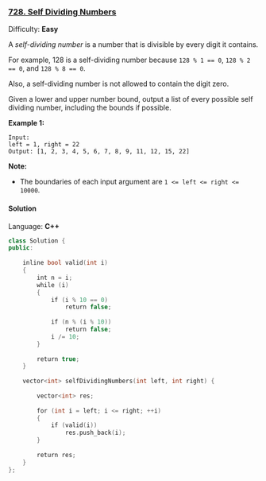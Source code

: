 ### [728\. Self Dividing Numbers](https://leetcode.com/problems/self-dividing-numbers/)

Difficulty: **Easy**


A _self-dividing number_ is a number that is divisible by every digit it contains.

For example, 128 is a self-dividing number because `128 % 1 == 0`, `128 % 2 == 0`, and `128 % 8 == 0`.

Also, a self-dividing number is not allowed to contain the digit zero.

Given a lower and upper number bound, output a list of every possible self dividing number, including the bounds if possible.

**Example 1:**

```
Input:
left = 1, right = 22
Output: [1, 2, 3, 4, 5, 6, 7, 8, 9, 11, 12, 15, 22]
```

**Note:**

*   The boundaries of each input argument are `1 <= left <= right <= 10000`.

#### Solution

Language: **C++**

```c++
class Solution {
public:
    
    inline bool valid(int i)
    {
        int n = i;
        while (i)
        {
            if (i % 10 == 0)
                return false;
            
            if (n % (i % 10))
                return false;
            i /= 10;
        }
        
        return true;
    }
    
    vector<int> selfDividingNumbers(int left, int right) {
        
        vector<int> res;
        
        for (int i = left; i <= right; ++i)
        {
            if (valid(i))
                res.push_back(i);
        }
        
        return res;
    }
};
```
